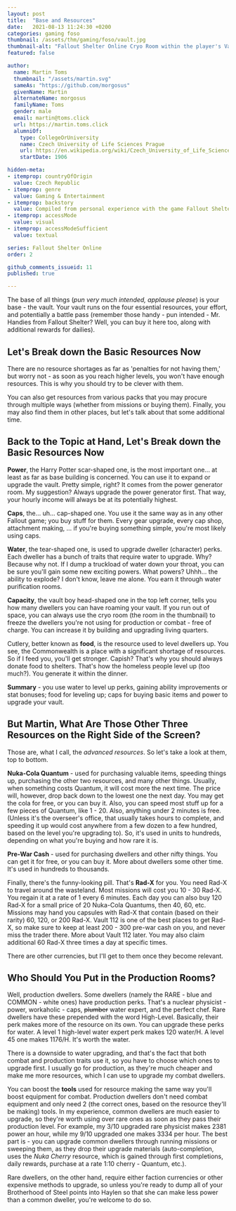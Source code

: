 ```yaml
---
layout: post
title:  "Base and Resources"
date:   2021-08-13 11:24:30 +0200
categories: gaming foso
thumbnail: /assets/thm/gaming/foso/vault.jpg
thumbnail-alt: "Fallout Shelter Online Cryo Room within the player's Vault"
featured: false

author:
  name: Martin Toms
  thumbnail: "/assets/martin.svg"
  sameAs: "https://github.com/morgosus"
  givenName: Martin
  alternateName: morgosus
  familyName: Toms
  gender: male
  email: martin@toms.click
  url: https://martin.toms.click
  alumniOf:
    type: CollegeOrUniversity
    name: Czech University of Life Sciences Prague
    url: https://en.wikipedia.org/wiki/Czech_University_of_Life_Sciences_Prague
    startDate: 1906

hidden-meta:
- itemprop: countryOfOrigin
  value: Czech Republic
- itemprop: genre
  value: Gaming & Entertainment
- itemprop: backstory
  value: Compiled from personal experience with the game Fallout Shelter Online
- itemprop: accessMode
  value: visual
- itemprop: accessModeSufficient
  value: textual

series: Fallout Shelter Online
order: 2

github_comments_issueid: 11
published: true

---
```


The base of all things (*pun very much intended, applause please*) is your base - the vault. Your vault runs on the
four essential resources, your effort, and potentially a battle pass (remember those handy - pun intended - Mr. Handies from
Fallout Shelter? Well, you can buy it here too, along with additional rewards for dailies).

## Let's Break down the Basic Resources Now
There are no resource shortages as far as 'penalties for not having them,'
but worry not - as soon as you reach higher levels, you won't have enough resources. This is why you should try to be clever with them.

You can also get resources from various packs that you may procure through multiple ways (whether from missions or buying them). Finally, you may also find them in other places, but let's talk about that some additional time.

## Back to the Topic at Hand, Let's Break down the Basic Resources Now
**Power**, the Harry Potter scar-shaped one, is the most important one... at least as far as base building is concerned.
You can use it to expand or upgrade the vault. Pretty simple, right? It comes from the power generator room. My suggestion? Always upgrade the power generator first. That way, your hourly income will always be at its potentially
highest.

**Caps**, the... uh... cap-shaped one. You use it the same way as in any other Fallout game; you buy stuff for them. Every
gear upgrade, every cap shop, attachment making, ... if you're buying something simple, you're most likely using caps.

**Water**, the tear-shaped one, is used to upgrade dweller (character) perks. Each dweller has a bunch of traits that require water to
upgrade. Why? Because why not. If I dump a truckload of water down your throat, you can be sure you'll gain some new
exciting powers. What powers? Uhhh... the ability to explode? I don't know, leave me alone. You earn it through water purification rooms.

**Capacity**, the vault boy head-shaped one in the top left corner, tells you how many dwellers you can have roaming your vault. If you run out of space, you can always use the cryo room (the room in the thumbnail) to freeze the dwellers you're not using for production or combat - free of charge. You can increase it by building and upgrading living
quarters.

Cutlery, better known as **food**, is the resource used to level dwellers up. You see, the Commonwealth is a place with a significant shortage of resources. So if I feed you, you'll get stronger. Capish? That's why you should always donate food to shelters. That's how the homeless people level up (too much?). You generate it within the dinner.

**Summary** - you use water to level up perks, gaining ability improvements or stat bonuses; food for leveling up; caps
for buying basic items and power to upgrade your vault.

## But Martin, What Are Those Other Three Resources on the Right Side of the Screen?
Those are, what I call, the *advanced resources*. So let's take a look at them, top to bottom.

**Nuka-Cola Quantum** - used for purchasing valuable items, speeding things up, purchasing the other two resources,
and many other things. Usually, when something costs Quantum, it will cost more the next time. The price will, however, drop back down to the lowest one the next day. You may get the cola for free, or you can buy it. Also, you can speed most stuff up for a few pieces of Quantum, like 1 - 20. Also, anything under 2 minutes is free. (Unless it's the overseer's office,
that usually takes hours to complete, and speeding it up would cost anywhere from a few dozen to a few hundred, based on the level you're upgrading to). So, it's used in units to hundreds, depending on what you're buying and how rare it is.

**Pre-War Cash** - used for purchasing dwellers and other nifty things. You can get it for free, or you can buy it. More about dwellers some other time. It's used in hundreds to thousands.

Finally, there's the funny-looking pill. That's **Rad-X** for you. You need Rad-X to travel around the wasteland. Most missions will cost you 10 - 30 Rad-X. You regain it at a rate of 1 every 6 minutes. Each day you can also buy 120 Rad-X for a small price of 20 Nuka-Cola Quantums, then 40, 60, etc. Missions may hand you capsules with Rad-X that contain
(based on their rarity) 60, 120, or 200 Rad-X. Vault 112 is one of the best places to get Rad-X, so make sure to keep at least 200 - 300 pre-war cash on you, and never miss the trader there. More about Vault 112 later. You may also claim additional 60 Rad-X three times a day at specific times.

There are other currencies, but I'll get to them once they become relevant.

## Who Should You Put in the Production Rooms?

Well, production dwellers. Some dwellers (namely the RARE - blue and COMMON - white ones) have production perks. That's a nuclear physicist - power, workaholic - caps, ~~plumber~~ water expert, and the perfect chef. Rare dwellers have these prepended with the word High-Level. Basically, their perk makes more of the resource on its own. You can upgrade these perks for water. A level 1 high-level water expert perk makes 120 water/H. A level 45 one makes 1176/H. It's worth the water.

There is a downside to water upgrading, and that's the fact that both combat and production traits use it, so you have to choose which ones to upgrade first. I usually go for production, as they're much cheaper and make me more resources,
which I can use to upgrade my combat dwellers.

You can boost the **tools** used for resource making the same way you'll boost equipment for combat. Production dwellers don't need combat equipment and only need 2 (the correct ones, based on the resource they'll be making) tools. In my experience, common dwellers are much easier to upgrade, so they're worth using over rare ones as soon as they pass their production level. For example, my 3/10 upgraded rare physicist makes 2381 power an hour, while my 9/10 upgraded one makes 3334 per hour. The best part is - you can upgrade common dwellers through running missions or sweeping them, as they drop their upgrade materials (auto-completion, uses the *Nuka Cherry* resource, which is gained through first completions, daily
rewards, purchase at a rate 1:10 cherry - Quantum, etc.).

Rare dwellers, on the other hand, require either faction currencies or other expensive methods to upgrade, so unless
you're ready to dump all of your Brotherhood of Steel points into Haylen so that she can make less power than a common
dweller, you're welcome to do so.
